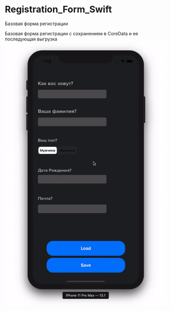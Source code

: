# Registration_Form_Swift
Базовая форма регистрации

Базовая форма регистрации с сохранением в CoreData и ее последующая выгрузка
![Базовая работа](gif/basic.gif)
